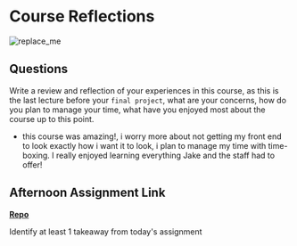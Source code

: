 # Course Reflections

![replace_me](https://codeworks.blob.core.windows.net/public/assets/img/illustrations/placeholder.svg)

## Questions

Write a review and reflection of your experiences in this course, as this is the last lecture before your `final project`, what are your concerns, how do you plan to manage your time, what have you enjoyed most about the course up to this point.
  - this course was amazing!, i worry more about not getting my front end to look exactly how i want it to look, i plan to manage my time with time-boxing. I really enjoyed learning everything Jake and the staff had to offer!

## Afternoon Assignment Link

**[Repo](https://github.com/daniel-le97/allSpice)**

Identify at least 1 takeaway from today's assignment
